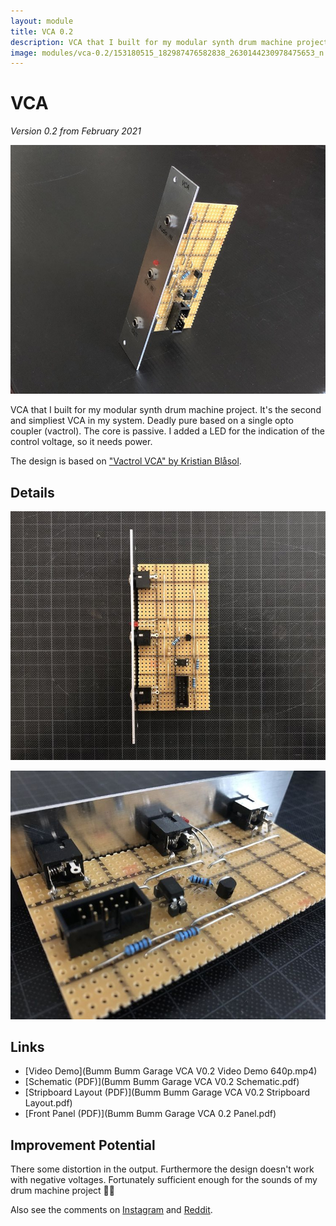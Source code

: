 ```yaml
---
layout: module
title: VCA 0.2
description: VCA that I built for my modular synth drum machine project. It's the second and simpliest VCA in my system.
image: modules/vca-0.2/153180515_182987476582838_2630144230978475653_n.jpg
---
```


# VCA

*Version 0.2 from February 2021*

![](153180515_182987476582838_2630144230978475653_n.jpg)

VCA that I built for my modular synth drum machine project. It's the second and simpliest VCA in my system. Deadly pure based on a single opto coupler (vactrol). The core is passive. I added a LED for the indication of the control voltage, so it needs power.

The design is based on ["Vactrol VCA" by Kristian Blåsol](https://www.dropbox.com/s/o6oiyanco8lzmvt/Schematic_Vactrol.pdf).

## Details

![](152798635_151603326780103_2547913298771443805_n.jpg)

![](153766931_724161221801396_8035976398690150812_n.jpg)

## Links

* [Video Demo](Bumm Bumm Garage VCA V0.2 Video Demo 640p.mp4)
* [Schematic (PDF)](Bumm Bumm Garage VCA V0.2 Schematic.pdf)
* [Stripboard Layout (PDF)](Bumm Bumm Garage VCA V0.2 Stripboard Layout.pdf)
* [Front Panel (PDF)](Bumm Bumm Garage VCA 0.2 Panel.pdf)

## Improvement Potential

There some distortion in the output. Furthermore the design doesn't work with negative voltages. Fortunately sufficient enough for the sounds of my drum machine project 👍🏻

Also see the comments on [Instagram](https://www.instagram.com/p/CLrdUU6Boba/) and [Reddit](https://www.reddit.com/r/synthdiy/comments/lreytp/simple_vca_in_eurorack_format_on_stripboard/).

